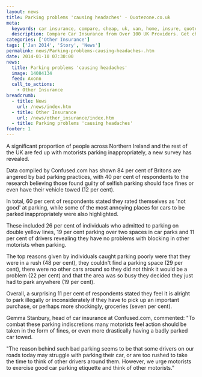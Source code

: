 ```yaml
---
layout: news
title: Parking problems 'causing headaches' - Quotezone.co.uk
meta:
  keywords: car insurance, compare, cheap, uk, van, home, insure, quotes, online, comparison, bike, loans, life
  description: Compare Car Insurance from Over 100 UK Providers. Get cheap quotes online now using our fast, free, secure comparison site
categories: ['Other Insurance']
tags: ['Jan 2014', 'Story', 'News']
permalink: news/Parking-problems-causing-headaches-.htm
date: 2014-01-10 07:30:00
news:
  title: Parking problems 'causing headaches'
  image: 14084134
  feed: Axonn
  call_to_actions:
    - Other Insurance
breadcrumb:
  - title: News
    url: /news/index.htm
  - title: Other Insurance
    url: /news/other_insurance/index.htm
  - title: Parking problems 'causing headaches'
footer: 1
---
```


A significant proportion of people across Northern Ireland and the rest of the UK are fed up with motorists parking inappropriately, a new survey has revealed.

Data compiled by Confused.com has shown 84 per cent of Britons are angered by bad parking practices, with 40 per cent of respondents to the research believing those found guilty of selfish parking should face fines or even have their vehicle towed (12 per cent).

In total, 60 per cent of respondents stated they rated themselves as &#39;not good&#39; at parking, while some of the most annoying places for cars to be parked inappropriately were also highlighted.

These included 26 per cent of individuals who admitted to parking on double yellow lines, 19 per cent parking over two spaces in car parks and 11 per cent of drivers revealing they have no problems with blocking in other motorists when parking.

The top reasons given by individuals caught parking poorly were that they were in a rush (48 per cent), they couldn&#39;t find a parking space (29 per cent), there were no other cars around so they did not think it would be a problem (22 per cent) and that the area was so busy they decided they just had to park anywhere (19 per cent).

Overall, a surprising 11 per cent of respondents stated they feel it is alright to park illegally or inconsiderately if they have to pick up an important purchase, or perhaps more shockingly, groceries (seven per cent).

Gemma Stanbury, head of car insurance at Confused.com, commented: &quot;To combat these parking indiscretions many motorists feel action should be taken in the form of fines, or even more drastically having a badly parked car towed.

&quot;The reason behind such bad parking seems to be that some drivers on our roads today may struggle with parking their car, or are too rushed to take the time to think of other drivers around them. However, we urge motorists to exercise good car parking&nbsp;etiquette and think of other motorists.&quot;
